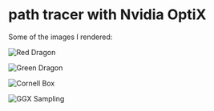 # path tracer with Nvidia OptiX  

Some of the images I rendered: 

![Red Dragon](https://github.com/Xavierkst/pathtracer/images/red_dragon.png)

![Green Dragon](https://github.com/Xavierkst/pathtracer/images/dragon2.png)

![Cornell Box](https://github.com/Xavierkst/pathtracer/images/cornellRR.png)

![GGX Sampling](https://github.com/Xavierkst/pathtracer/images/ggx.png)
